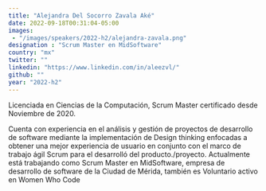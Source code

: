 ```yaml
---
title: "Alejandra Del Socorro Zavala Aké"
date: 2022-09-18T00:31:04-05:00
images: 
 - "/images/speakers/2022-h2/alejandra-zavala.png"
designation : "Scrum Master en MidSoftware"
country: "mx"
twitter: ""
linkedin: "https://www.linkedin.com/in/aleezvl/"
github: ""
year: "2022-h2"
---
```


Licenciada en Ciencias de la Computación, Scrum Master certificado desde Noviembre de 2020.

Cuenta con experiencia en el análisis y gestión de proyectos de desarrollo de software mediante la implementación de Design thinking enfocadas a obtener una mejor experiencia de usuario en conjunto con el marco de trabajo ágil Scrum para el desarrolló del producto./proyecto.
Actualmente está trabajando como Scrum Master en MidSoftware, empresa de desarrollo de software de la Ciudad de Mérida, también es Voluntario activo en Women Who Code
